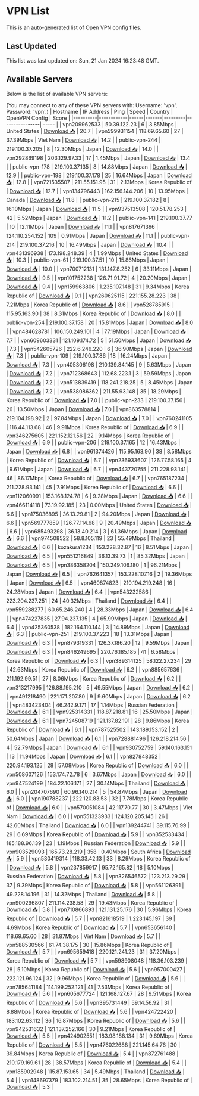 # VPN List

This is an auto-generated list of Open VPN config files.

## Last Updated

This list was last updated on: Sun, 21 Jan 2024 16:23:48 GMT.

## Available Servers

Below is the list of available VPN servers:

(You may connect to any of these VPN servers with: Username: 'vpn', Password: 'vpn'.)
| Hostname | IP Address | Ping | Speed | Country | OpenVPN Config | Score |
|----------|------------|------|-------|---------|----------------| ----- |
| vpn209962533 | 50.39.122.23 | 6 | 3.85Mbps | United States | [Download 📥](./configs/server_0_US.ovpn) | 20.7 |
| vpn599931154 | 118.69.65.60 | 27 | 37.39Mbps | Viet Nam | [Download 📥](./configs/server_1_VN.ovpn) | 14.2 |
| public-vpn-244 | 219.100.37.205 | 8 | 12.30Mbps | Japan | [Download 📥](./configs/server_2_JP.ovpn) | 14.0 |
| vpn292869198 | 203.129.97.33 | 17 | 1.45Mbps | Japan | [Download 📥](./configs/server_3_JP.ovpn) | 13.4 |
| public-vpn-178 | 219.100.37.135 | 8 | 14.88Mbps | Japan | [Download 📥](./configs/server_4_JP.ovpn) | 12.9 |
| public-vpn-198 | 219.100.37.178 | 25 | 16.64Mbps | Japan | [Download 📥](./configs/server_5_JP.ovpn) | 12.8 |
| vpn721535507 | 211.55.151.95 | 31 | 2.13Mbps | Korea Republic of | [Download 📥](./configs/server_6_KR.ovpn) | 12.7 |
| vpn134796443 | 162.156.144.206 | 10 | 13.95Mbps | Canada | [Download 📥](./configs/server_7_CA.ovpn) | 11.8 |
| public-vpn-215 | 219.100.37.182 | 8 | 16.10Mbps | Japan | [Download 📥](./configs/server_8_JP.ovpn) | 11.5 |
| vpn937513508 | 120.51.78.253 | 42 | 5.52Mbps | Japan | [Download 📥](./configs/server_9_JP.ovpn) | 11.2 |
| public-vpn-141 | 219.100.37.77 | 10 | 12.11Mbps | Japan | [Download 📥](./configs/server_10_JP.ovpn) | 11.1 |
| vpn817671396 | 124.110.254.152 | 109 | 0.91Mbps | Japan | [Download 📥](./configs/server_11_JP.ovpn) | 11.1 |
| public-vpn-214 | 219.100.37.216 | 10 | 16.49Mbps | Japan | [Download 📥](./configs/server_12_JP.ovpn) | 10.4 |
| vpn431396938 | 173.198.248.39 | 4 | 1.99Mbps | United States | [Download 📥](./configs/server_13_US.ovpn) | 10.3 |
| public-vpn-61 | 219.100.37.51 | 10 | 15.86Mbps | Japan | [Download 📥](./configs/server_14_JP.ovpn) | 10.0 |
| vpn700712131 | 131.147.8.252 | 6 | 33.11Mbps | Japan | [Download 📥](./configs/server_15_JP.ovpn) | 9.5 |
| vpn101752238 | 126.71.91.72 | 4 | 20.20Mbps | Japan | [Download 📥](./configs/server_16_JP.ovpn) | 9.4 |
| vpn159963806 | 1.235.107.148 | 31 | 9.34Mbps | Korea Republic of | [Download 📥](./configs/server_17_KR.ovpn) | 9.1 |
| vpn260625115 | 221.155.28.223 | 38 | 7.21Mbps | Korea Republic of | [Download 📥](./configs/server_18_KR.ovpn) | 8.6 |
| vpn528785915 | 115.95.163.90 | 38 | 8.31Mbps | Korea Republic of | [Download 📥](./configs/server_19_KR.ovpn) | 8.0 |
| public-vpn-254 | 219.100.37.158 | 20 | 15.81Mbps | Japan | [Download 📥](./configs/server_20_JP.ovpn) | 8.0 |
| vpn484628781 | 106.150.249.101 | 4 | 77.19Mbps | Japan | [Download 📥](./configs/server_21_JP.ovpn) | 7.7 |
| vpn609603331 | 121.109.174.72 | 5 | 51.50Mbps | Japan | [Download 📥](./configs/server_22_JP.ovpn) | 7.3 |
| vpn542605726 | 222.6.246.220 | 6 | 36.90Mbps | Japan | [Download 📥](./configs/server_23_JP.ovpn) | 7.3 |
| public-vpn-109 | 219.100.37.86 | 18 | 16.24Mbps | Japan | [Download 📥](./configs/server_24_JP.ovpn) | 7.3 |
| vpn405306198 | 210.139.84.145 | 9 | 5.63Mbps | Japan | [Download 📥](./configs/server_25_JP.ovpn) | 7.2 |
| vpn712368643 | 112.68.223.1 | 3 | 59.59Mbps | Japan | [Download 📥](./configs/server_26_JP.ovpn) | 7.2 |
| vpn513839419 | 118.241.218.25 | 5 | 8.45Mbps | Japan | [Download 📥](./configs/server_27_JP.ovpn) | 7.2 |
| vpn538086362 | 211.55.93.148 | 35 | 18.29Mbps | Korea Republic of | [Download 📥](./configs/server_28_KR.ovpn) | 7.0 |
| public-vpn-233 | 219.100.37.156 | 26 | 13.50Mbps | Japan | [Download 📥](./configs/server_29_JP.ovpn) | 7.0 |
| vpn863578814 | 219.104.198.92 | 2 | 97.84Mbps | Japan | [Download 📥](./configs/server_30_JP.ovpn) | 7.0 |
| vpn760241105 | 116.44.113.68 | 46 | 9.91Mbps | Korea Republic of | [Download 📥](./configs/server_31_KR.ovpn) | 6.9 |
| vpn346275605 | 221.152.121.56 | 22 | 9.14Mbps | Korea Republic of | [Download 📥](./configs/server_32_KR.ovpn) | 6.9 |
| public-vpn-206 | 219.100.37.165 | 12 | 16.43Mbps | Japan | [Download 📥](./configs/server_33_JP.ovpn) | 6.8 |
| vpn961374426 | 115.95.163.90 | 38 | 8.58Mbps | Korea Republic of | [Download 📥](./configs/server_34_KR.ovpn) | 6.7 |
| vpn236933607 | 126.77.58.165 | 4 | 9.61Mbps | Japan | [Download 📥](./configs/server_35_JP.ovpn) | 6.7 |
| vpn443720755 | 211.228.93.141 | 46 | 86.17Mbps | Korea Republic of | [Download 📥](./configs/server_36_KR.ovpn) | 6.7 |
| vpn765187234 | 211.228.93.141 | 45 | 7.91Mbps | Korea Republic of | [Download 📥](./configs/server_37_KR.ovpn) | 6.6 |
| vpn112060991 | 153.168.124.78 | 6 | 9.28Mbps | Japan | [Download 📥](./configs/server_38_JP.ovpn) | 6.6 |
| vpn466114118 | 73.19.92.185 | 23 | 0.00Mbps | United States | [Download 📥](./configs/server_39_US.ovpn) | 6.6 |
| vpn175036895 | 36.13.29.81 | 2 | 94.20Mbps | Japan | [Download 📥](./configs/server_40_JP.ovpn) | 6.6 |
| vpn569777859 | 126.77.114.68 | 9 | 20.49Mbps | Japan | [Download 📥](./configs/server_41_JP.ovpn) | 6.6 |
| vpn685493298 | 36.13.40.214 | 3 | 61.36Mbps | Japan | [Download 📥](./configs/server_42_JP.ovpn) | 6.6 |
| vpn974508522 | 58.8.105.119 | 23 | 55.49Mbps | Thailand | [Download 📥](./configs/server_43_TH.ovpn) | 6.6 |
| kozakura1234 | 153.228.32.87 | 16 | 8.51Mbps | Japan | [Download 📥](./configs/server_44_JP.ovpn) | 6.5 |
| vpn551216849 | 36.13.39.73 | 1 | 85.32Mbps | Japan | [Download 📥](./configs/server_45_JP.ovpn) | 6.5 |
| vpn386358204 | 150.249.106.180 | 1 | 96.21Mbps | Japan | [Download 📥](./configs/server_46_JP.ovpn) | 6.5 |
| vpn762641357 | 153.228.107.16 | 2 | 19.36Mbps | Japan | [Download 📥](./configs/server_47_JP.ovpn) | 6.5 |
| vpn460874823 | 210.194.219.248 | 16 | 24.28Mbps | Japan | [Download 📥](./configs/server_48_JP.ovpn) | 6.4 |
| vpn543232586 | 223.204.237.251 | 24 | 40.32Mbps | Thailand | [Download 📥](./configs/server_49_TH.ovpn) | 6.4 |
| vpn559288277 | 60.65.246.240 | 4 | 28.33Mbps | Japan | [Download 📥](./configs/server_50_JP.ovpn) | 6.4 |
| vpn474227835 | 27.94.237.135 | 4 | 65.99Mbps | Japan | [Download 📥](./configs/server_51_JP.ovpn) | 6.4 |
| vpn425360538 | 182.164.110.144 | 3 | 14.89Mbps | Japan | [Download 📥](./configs/server_52_JP.ovpn) | 6.3 |
| public-vpn-251 | 219.100.37.223 | 18 | 13.31Mbps | Japan | [Download 📥](./configs/server_53_JP.ovpn) | 6.3 |
| vpn879319331 | 126.37.186.20 | 12 | 9.59Mbps | Japan | [Download 📥](./configs/server_54_JP.ovpn) | 6.3 |
| vpn846249695 | 220.76.185.185 | 41 | 6.58Mbps | Korea Republic of | [Download 📥](./configs/server_55_KR.ovpn) | 6.3 |
| vpn389314125 | 58.122.27.234 | 29 | 42.63Mbps | Korea Republic of | [Download 📥](./configs/server_56_KR.ovpn) | 6.2 |
| vpn885657636 | 211.192.99.51 | 27 | 8.06Mbps | Korea Republic of | [Download 📥](./configs/server_57_KR.ovpn) | 6.2 |
| vpn313217995 | 126.88.195.210 | 5 | 49.55Mbps | Japan | [Download 📥](./configs/server_58_JP.ovpn) | 6.2 |
| vpn491218490 | 221.171.207.80 | 9 | 9.60Mbps | Japan | [Download 📥](./configs/server_59_JP.ovpn) | 6.2 |
| vpn483423404 | 46.242.9.171 | 17 | 1.14Mbps | Russian Federation | [Download 📥](./configs/server_60_RU.ovpn) | 6.1 |
| vpn925314331 | 118.87.218.81 | 16 | 25.50Mbps | Japan | [Download 📥](./configs/server_61_JP.ovpn) | 6.1 |
| vpn724508719 | 121.137.82.191 | 28 | 9.86Mbps | Korea Republic of | [Download 📥](./configs/server_62_KR.ovpn) | 6.1 |
| vpn787525502 | 143.189.153.152 | 2 | 50.64Mbps | Japan | [Download 📥](./configs/server_63_JP.ovpn) | 6.1 |
| vpn728881496 | 126.218.214.56 | 4 | 52.79Mbps | Japan | [Download 📥](./configs/server_64_JP.ovpn) | 6.1 |
| vpn930752759 | 59.140.163.151 | 13 | 11.94Mbps | Japan | [Download 📥](./configs/server_65_JP.ovpn) | 6.1 |
| vpn827848352 | 220.94.193.125 | 28 | 57.08Mbps | Korea Republic of | [Download 📥](./configs/server_66_KR.ovpn) | 6.0 |
| vpn508607126 | 153.174.72.78 | 6 | 3.67Mbps | Japan | [Download 📥](./configs/server_67_JP.ovpn) | 6.0 |
| vpn947524199 | 184.22.106.171 | 27 | 30.14Mbps | Thailand | [Download 📥](./configs/server_68_TH.ovpn) | 6.0 |
| vpn204707690 | 60.96.140.214 | 5 | 54.87Mbps | Japan | [Download 📥](./configs/server_69_JP.ovpn) | 6.0 |
| vpn190788237 | 222.120.83.53 | 32 | 7.78Mbps | Korea Republic of | [Download 📥](./configs/server_70_KR.ovpn) | 6.0 |
| vpn570051084 | 42.117.70.77 | 30 | 3.47Mbps | Viet Nam | [Download 📥](./configs/server_71_VN.ovpn) | 6.0 |
| vpn551323933 | 124.120.205.145 | 26 | 42.60Mbps | Thailand | [Download 📥](./configs/server_72_TH.ovpn) | 6.0 |
| vpn139244741 | 39.115.76.99 | 29 | 6.69Mbps | Korea Republic of | [Download 📥](./configs/server_73_KR.ovpn) | 5.9 |
| vpn352533434 | 185.188.96.139 | 23 | 1.19Mbps | Russian Federation | [Download 📥](./configs/server_74_RU.ovpn) | 5.9 |
| vpn903529093 | 165.73.28.219 | 358 | 0.40Mbps | South Africa | [Download 📥](./configs/server_75_ZA.ovpn) | 5.9 |
| vpn530419314 | 118.33.42.13 | 33 | 8.29Mbps | Korea Republic of | [Download 📥](./configs/server_76_KR.ovpn) | 5.8 |
| vpn237859917 | 95.72.165.82 | 18 | 5.10Mbps | Russian Federation | [Download 📥](./configs/server_77_RU.ovpn) | 5.8 |
| vpn326546572 | 123.213.29.29 | 37 | 9.39Mbps | Korea Republic of | [Download 📥](./configs/server_78_KR.ovpn) | 5.8 |
| vpn561126391 | 49.228.14.196 | 31 | 14.32Mbps | Thailand | [Download 📥](./configs/server_79_TH.ovpn) | 5.8 |
| vpn900296807 | 211.114.238.58 | 29 | 19.43Mbps | Korea Republic of | [Download 📥](./configs/server_80_KR.ovpn) | 5.8 |
| vpn710866893 | 121.131.25.176 | 30 | 5.96Mbps | Korea Republic of | [Download 📥](./configs/server_81_KR.ovpn) | 5.7 |
| vpn821618519 | 1.223.145.197 | 39 | 4.69Mbps | Korea Republic of | [Download 📥](./configs/server_82_KR.ovpn) | 5.7 |
| vpn653656140 | 118.69.65.60 | 28 | 31.87Mbps | Viet Nam | [Download 📥](./configs/server_83_VN.ovpn) | 5.7 |
| vpn588530566 | 61.74.38.175 | 30 | 15.86Mbps | Korea Republic of | [Download 📥](./configs/server_84_KR.ovpn) | 5.7 |
| vpn695659418 | 220.121.241.23 | 31 | 37.20Mbps | Korea Republic of | [Download 📥](./configs/server_85_KR.ovpn) | 5.7 |
| vpn598908048 | 118.36.103.239 | 28 | 5.10Mbps | Korea Republic of | [Download 📥](./configs/server_86_KR.ovpn) | 5.6 |
| vpn957000427 | 222.121.96.124 | 32 | 9.96Mbps | Korea Republic of | [Download 📥](./configs/server_87_KR.ovpn) | 5.6 |
| vpn785641184 | 114.199.252.121 | 41 | 7.53Mbps | Korea Republic of | [Download 📥](./configs/server_88_KR.ovpn) | 5.6 |
| vpn605677724 | 121.168.127.67 | 28 | 9.51Mbps | Korea Republic of | [Download 📥](./configs/server_89_KR.ovpn) | 5.6 |
| vpn395731449 | 59.14.56.92 | 31 | 8.88Mbps | Korea Republic of | [Download 📥](./configs/server_90_KR.ovpn) | 5.6 |
| vpn424722420 | 183.102.63.112 | 36 | 16.87Mbps | Korea Republic of | [Download 📥](./configs/server_91_KR.ovpn) | 5.6 |
| vpn942531632 | 121.137.252.166 | 30 | 9.21Mbps | Korea Republic of | [Download 📥](./configs/server_92_KR.ovpn) | 5.5 |
| vpn424902551 | 183.98.188.134 | 31 | 9.69Mbps | Korea Republic of | [Download 📥](./configs/server_93_KR.ovpn) | 5.5 |
| vpn476022688 | 221.145.64.76 | 30 | 39.84Mbps | Korea Republic of | [Download 📥](./configs/server_94_KR.ovpn) | 5.4 |
| vpn872761488 | 210.179.169.61 | 28 | 38.57Mbps | Korea Republic of | [Download 📥](./configs/server_95_KR.ovpn) | 5.4 |
| vpn185902948 | 115.87.153.65 | 34 | 5.49Mbps | Thailand | [Download 📥](./configs/server_96_TH.ovpn) | 5.4 |
| vpn148697379 | 183.102.214.51 | 35 | 28.65Mbps | Korea Republic of | [Download 📥](./configs/server_97_KR.ovpn) | 5.3 |
